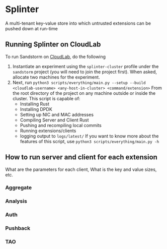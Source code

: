 # Splinter
A multi-tenant key-value store into which untrusted extensions can be pushed
down at run-time

## Running Splinter on CloudLab
To run Sandstorm on [CloudLab](https://www.cloudlab.us/login.php), do the
following

1. Instantiate an experiment using the `splinter-cluster` profile under the
    `sandstorm` project (you will need to join the project first). When asked,
    allocate two machines for the experiment.
2. Next, run
    `python3 scripts/everything/main.py --setup --build <cloudlab-username> <any-host-in-cluster> <command/extension>`
    From the root directory of the project on any machine outside or inside the cluster.
    This script is capable of: 
      - Installing Rust
      - Installing DPDK
      - Setting up NIC and MAC addresses
      - Compiling Server and Client Rust
      - Pushing and recompiling local commits
      - Running extensions/clients
      - logging output to `logs/latest/`
    If you want to know more about the features of this script,
    use `python3 scripts/everything/main.py -h`
  
## How to run server and client for each extension
What are the parameters for each client, What is the key and value sizes, etc.
### Aggregate

### Analysis

### Auth

### Pushback

### TAO
